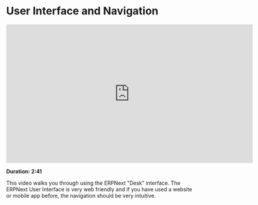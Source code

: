 # User Interface and Navigation

<iframe width="660" height="371" src="https://www.youtube.com/embed/_fjFnEjvGt8" frameborder="0" allowfullscreen></iframe>

**Duration: 2:41**

This video walks you through using the ERPNext "Desk" interface. The ERPNext User Interface is very web friendly and if you have used a website or mobile app before, the navigation should be very intuitive.
